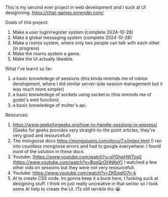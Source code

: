 This is my second ever project in web development and I suck at UI desiginning.  https://chat-games.onrender.com/

Goals of this project:
1) Make a user login/register system (complete 2024-10-28)
2) Make a global messaging system (complete 2024-10-28)
3) Make a rooms system, where only two people can talk with each other (in progress) 
4) Make the rooms system a game.
5) Make the UI actually likeable.

What I've learnt so far:
1) a basic knowledege of sessions (this kinda reminds me of roblox development, where I did similar server-side session management but it was much more simpler)
2) a basic knowledege of sockets using socket.io (this reminds me of godot's emit function)
3) a basic knowledege of multer's api.

Resources:
1) https://www.geeksforgeeks.org/how-to-handle-sessions-in-express/ (Geeks for geeks provides very straight-to-the point articles, they're very good and resourcefull)
2) The mongoose docs https://mongoosejs.com/docs/7.x/index.html (I ran into countless mongoose errors and had to google everywhere. I found most of the solution in these docs.
3) Youtube: [https://www.youtube.com/watch?v=oYGhoHW7zqI](https://www.youtube.com/watch?v=BgsQrOHNKeY) I watched a few other vids on sessions but they were not very resourcefull.
4) Youtube: https://www.youtube.com/watch?v=ZKEqqIO7n-k
5) AI to create CSS code. Im gonna keep it a buck here, I fucking suck at desigining stuff. I think im just really uncreative in that sector so I took some AI help to create the UI. ITs still terrible tho :sob:
